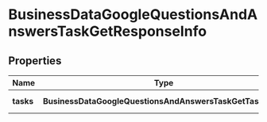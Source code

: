 # BusinessDataGoogleQuestionsAndAnswersTaskGetResponseInfo

## Properties

| Name | Type | Description | Notes |
|------------ | ------------- | ------------- | -------------|
**tasks** | **BusinessDataGoogleQuestionsAndAnswersTaskGetTaskInfo[]** | array of tasks |[optional]|